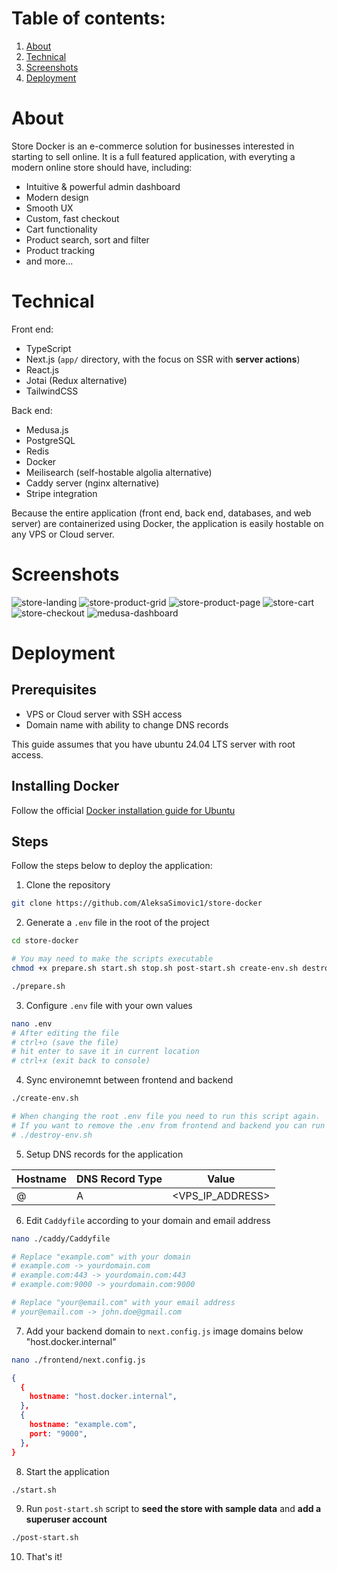 # Table of contents:

1. [About](about)
2. [Technical](technical)
3. [Screenshots](screenshots)
4. [Deployment](deployment)

# About

Store Docker is an e-commerce solution for businesses interested in starting to sell online.
It is a full featured application, with everyting a modern online store should have, including:

- Intuitive & powerful admin dashboard
- Modern design
- Smooth UX
- Custom, fast checkout
- Cart functionality
- Product search, sort and filter
- Product tracking
- and more...

# Technical

Front end:

- TypeScript
- Next.js (`app/` directory, with the focus on SSR with **server actions**)
- React.js
- Jotai (Redux alternative)
- TailwindCSS

Back end:

- Medusa.js
- PostgreSQL
- Redis
- Docker
- Meilisearch (self-hostable algolia alternative)
- Caddy server (nginx alternative)
- Stripe integration

Because the entire application (front end, back end, databases, and web server) are containerized using Docker, the application is easily hostable on any VPS or Cloud server.

# Screenshots

![store-landing](https://github.com/user-attachments/assets/1e02520f-4368-4d8e-aeaa-d0f8f45118e6)
![store-product-grid](https://github.com/user-attachments/assets/1da8afd2-b0c9-47f8-b7c6-55cc47b1269e)
![store-product-page](https://github.com/user-attachments/assets/7d7cf30c-75ac-40e4-8455-24c2a4730250)
![store-cart](https://github.com/user-attachments/assets/0bce5862-d1ee-4be2-bd33-f7c1e8316d52)
![store-checkout](https://github.com/user-attachments/assets/0991302d-32ae-4536-aa14-73797f9db88e)
![medusa-dashboard](https://github.com/user-attachments/assets/1b0cb880-d0c8-4e2c-bf3d-60e4b739f751)

# Deployment

## Prerequisites

- VPS or Cloud server with SSH access
- Domain name with ability to change DNS records

This guide assumes that you have ubuntu 24.04 LTS server with root access.

## Installing Docker

Follow the official [Docker installation guide for Ubuntu](https://docs.docker.com/engine/install/ubuntu/)

## Steps

Follow the steps below to deploy the application:

1. Clone the repository

```bash
git clone https://github.com/AleksaSimovic1/store-docker
```

2. Generate a `.env` file in the root of the project

```bash
cd store-docker

# You may need to make the scripts executable
chmod +x prepare.sh start.sh stop.sh post-start.sh create-env.sh destroy-env.sh

./prepare.sh
```

3. Configure `.env` file with your own values

```bash
nano .env
# After editing the file
# ctrl+o (save the file)
# hit enter to save it in current location
# ctrl+x (exit back to console)
```

4. Sync environemnt between frontend and backend

```bash
./create-env.sh

# When changing the root .env file you need to run this script again.
# If you want to remove the .env from frontend and backend you can run
# ./destroy-env.sh
```

5. Setup DNS records for the application

| Hostname | DNS Record Type | Value            |
| -------- | --------------- | ---------------- |
| @        | A               | <VPS_IP_ADDRESS> |

6. Edit `Caddyfile` according to your domain and email address

```bash
nano ./caddy/Caddyfile
```

```bash
# Replace "example.com" with your domain
# example.com -> yourdomain.com
# example.com:443 -> yourdomain.com:443
# example.com:9000 -> yourdomain.com:9000

# Replace "your@email.com" with your email address
# your@email.com -> john.doe@gmail.com
```

7. Add your backend domain to `next.config.js` image domains below "host.docker.internal"

```bash
nano ./frontend/next.config.js
```

```json
{
  {
    hostname: "host.docker.internal",
  },
  {
    hostname: "example.com",
    port: "9000",
  },
}
```

8. Start the application

```bash
./start.sh
```

9. Run `post-start.sh` script to **seed the store with sample data** and **add a superuser account**

```bash
./post-start.sh
```

10. That's it!
